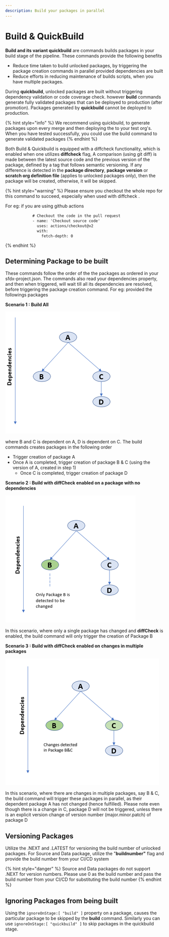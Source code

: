 ```yaml
---
description: Build your packages in parallel
---
```


# Build & QuickBuild

**Build and its variant quickbuild** are commands builds packages in your build stage of the pipeline. These commands provide the following benefits

* Reduce time taken to build unlocked packages, by triggering the package creation commands in parallel provided dependencies are built  
* Reduce efforts in reducing maintenance of builds scripts, when you have multiple packages.

During **quickbuild**, unlocked packages are built without triggering dependency validation or code coverage check. however **build** commands generate fully validated packages that can be deployed to production \(after promotion\). Packages generated by **quickbuild** cannot be deployed to production.

{% hint style="info" %}
We recommend using quickbuild, to generate packages upon every merge and then deploying the to your test org's. When you have tested successfully, you could use the build command to generate validated packages
{% endhint %}

Both Build & Quickbuild is equipped with a diffcheck functionality, which is enabled when one utilizes **diffcheck** flag, A comparison \(using git diff\) is made between the latest source code and the previous version of the package, defined by a tag that follows semantic versioning. If any difference is detected in the **package directory**, **package version** or **scratch org definition file** \(applies to unlocked packages only\), then the package will be created, otherwise, it will be skipped.

{% hint style="warning" %}
Please ensure you checkout the whole repo for this command to succeed, especially when used with diffcheck .   
  
For eg: if you are using github actions

```text
            # Checkout the code in the pull request
            - name: 'Checkout source code'
              uses: actions/checkout@v2
              with:
                fetch-depth: 0
```
{% endhint %}

## Determining Package to be built

These commands follow the order of the the packages as ordered in your sfdx-project.json. The commands also read your dependencies property, and then when triggered, will wait till all its dependencies are resolved, before triggering the package creation command. For eg: provided the followings packages

**Scenario 1 : Build All**

![](../.gitbook/assets/image%20%284%29.png)

where B and C is dependent on A, D is dependent on C. The build commands creates packages in the following order

* Trigger creation of package A  
* Once A is completed, trigger creation of package B & C \(using the version of A, created in step 1\)  
  * Once C is completed, trigger creation of package D

**Scenario 2 : Build with diffCheck enabled on a package with no dependencies**

![](../.gitbook/assets/image%20%286%29.png)

In this scenario, where only a single package has changed and **diffCheck** is enabled, the build command will only trigger the creation of Package B

**Scenario 3 : Build with diffCheck enabled on changes in multiple packages**

![](../.gitbook/assets/image%20%282%29.png)

In this scenario, where there are changes in multiple packages, say B & C, the build command will trigger these packages in parallel, as their dependent package A has not changed \(hence fulfilled\). Please note even though there is a change in C, package D will not be triggered, unless there is an explicit version change of version number \(major.minor.patch\) of package D

## **Versioning Packages**

Utilize the .NEXT and .LATEST for versioning the build number of unlocked packages. For Source and Data package, utilize the "**buildnumber"** flag and provide the build number from your CI/CD system

{% hint style="danger" %}
Source and Data packages do not support .NEXT for version numbers. Please use 0 as the build number and pass the build number from your CI/CD for substituting the build number
{% endhint %}

## **Ignoring Packages from being built**

Using the `ignoreOnStage:[ "build" ]` property on a package, causes the particular package to be skipped by the **build** command. Similarly you can use `ignoreOnStage:[ "quickbuild" ]` to skip packages in the quickbuild stage.





